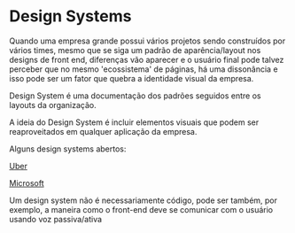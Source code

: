 # Design Systems

Quando uma empresa grande possui vários projetos sendo construídos por vários times, mesmo que se siga um padrão de aparência/layout nos designs de front end, diferenças vão aparecer e o usuário final pode talvez perceber que no mesmo 'ecossistema' de páginas, há uma dissonância e isso pode ser um fator que quebra a identidade visual da empresa.

Design System é uma documentação dos padrões seguidos entre os layouts da organização.

A ideia do Design System é incluir elementos visuais que podem ser reaproveitados em qualquer aplicação da empresa.

Alguns design systems abertos:

[Uber](https://baseweb.design/)

[Microsoft](https://www.microsoft.com/design/fluent/)

Um design system não é necessariamente código, pode ser também, por exemplo, a maneira como o front-end deve se comunicar com o usuário usando voz passiva/ativa
